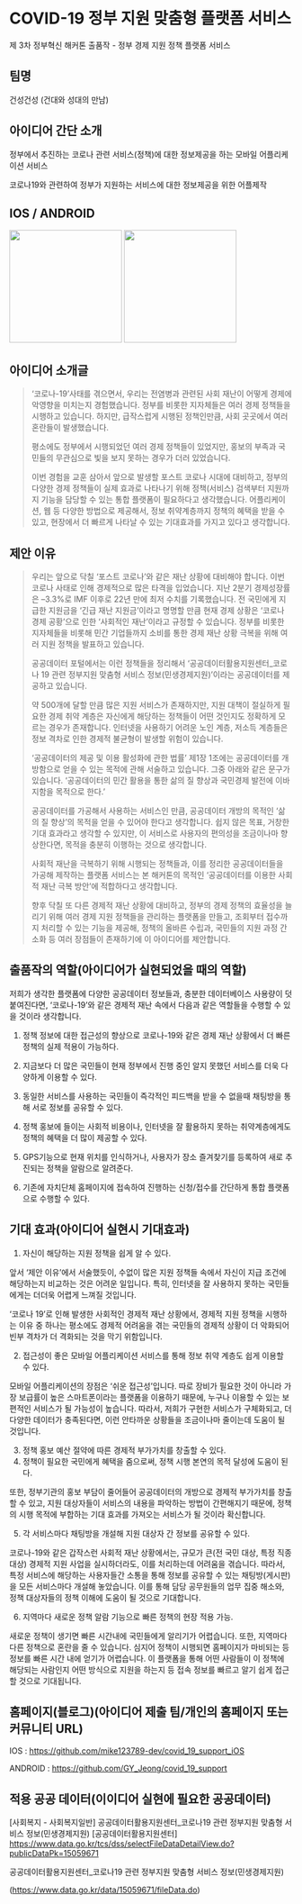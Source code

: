 # COVID-19 정부 지원 맞춤형 플랫폼 서비스
제 3차 정부혁신 해커톤 출품작 - 정부 경제 지원 정책 플랫폼 서비스

## 팀명

건성건성
(건대와 성대의 만남)

## 아이디어 간단 소개

정부에서 추진하는 코로나 관련 서비스(정책)에 대한 정보제공을 하는 모바일 어플리케이션 서비스

코로나19와 관련하여 정부가 지원하는 서비스에 대한 정보제공을 위한 어플제작

## IOS / ANDROID
<div>
<img src = "https://user-images.githubusercontent.com/28976984/102909067-bc150780-44bb-11eb-864f-97a9a1f09a05.png" width = "200">
<img src = "https://user-images.githubusercontent.com/28976984/102909068-bd463480-44bb-11eb-8564-8af111d49be0.png" width = "200">
</div>

## 아이디어 소개글

> ‘코로나-19’사태를 겪으면서, 우리는 전염병과 관련된 사회 재난이 어떻게 경제에 악영향을 미치는지 경험했습니다. 정부를 비롯한 지자체들은 여러 경제 정책들을 시행하고 있습니다. 하지만, 급작스럽게 시행된 정책인만큼, 사회 곳곳에서 여러 혼란들이 발생했습니다.
> 
> 평소에도 정부에서 시행되었던 여러 경제 정책들이 있었지만, 홍보의 부족과 국민들의 무관심으로 빛을 보지 못하는 경우가 더러 있었습니다.
> 
> 이번 경험을 교훈 삼아서 앞으로 발생할 포스트 코로나 시대에 대비하고, 정부의 다양한 경제 정책들이 실제 효과로 나타나기 위해 정책(서비스) 검색부터 지원까지 기능을 담당할 수 있는 통합 플랫폼이 필요하다고 생각했습니다. 어플리케이션, 웹 등 다양한 방법으로 제공해서, 정보 취약계층까지 정책의 혜택을 받을 수 있고, 현장에서 더 빠르게 나타날 수 있는 기대효과를 가지고 있다고 생각합니다.

## 제안 이유

> 우리는 앞으로 닥칠 ‘포스트 코로나’와 같은 재난 상황에 대비해야 합니다. 이번 코로나 사태로 인해 경제적으로 많은 타격을 입었습니다. 지난 2분기 경제성장률은 –3.3%로 IMF 이후로 22년 만에 최저 수치를 기록했습니다. 전 국민에게 지급한 지원금을 ‘긴급 재난 지원금’이라고 명명할 만큼 현재 경제 상황은 ‘코로나 경제 공황’으로 인한 ‘사회적인 재난’이라고 규정할 수 있습니다. 정부를 비롯한 지자체들을 비롯해 민간 기업들까지 소비를 통한 경제 재난 상황 극복을 위해 여러 지원 정책을 발표하고 있습니다.
> 
> 공공데이터 포털에서는 이런 정책들을 정리해서 ‘공공데이터활용지원센터_코로나 19 관련 정부지원 맞춤형 서비스 정보(민생경제지원)’이라는 공공데이터를 제공하고 있습니다.
> 
> 약 500개에 달할 만큼 많은 지원 서비스가 존재하지만, 지원 대책이 절실하게 필요한 경제 취약 계층은 자신에게 해당하는 정책들이 어떤 것인지도 정확하게 모르는 경우가 존재합니다. 인터넷을 사용하기 어려운 노인 계층, 저소득 계층들은 정보 격차로 인한 경제적 불균형이 발생할 위험이 있습니다.
> 
> ‘공공데이터의 제공 및 이용 활성화에 관한 법률’ 제1장 1조에는 공공데이터를 개방함으로 얻을 수 있는 목적에 관해 서술하고 있습니다. 그중 아래와 같은 문구가 있습니다. ‘공공데이터의 민간 활용을 통한 삶의 질 향상과 국민경제 발전에 이바지함을 목적으로 한다.’
> 
> 공공데이터를 가공해서 사용하는 서비스인 만큼, 공공데이터 개방의 목적인 ‘삶의 질 향상’의 목적을 얻을 수 있어야 한다고 생각합니다. 쉽지 않은 목표, 거창한 기대 효과라고 생각할 수 있지만, 이 서비스로 사용자의 편의성을 조금이나마 향상한다면, 목적을 충분히 이행하는 것으로 생각합니다.
> 
> 사회적 재난을 극복하기 위해 시행되는 정책들과, 이를 정리한 공공데이터들을 가공해 제작하는 플랫폼 서비스는 본 해커톤의 목적인 ‘공공데이터를 이용한 사회적 재난 극복 방안’에 적합하다고 생각합니다.
> 
> 향후 닥칠 또 다른 경제적 재난 상황에 대비하고, 정부의 경제 정책의 효율성을 늘리기 위해 여러 경제 지원 정책들을 관리하는 플랫폼을 만들고, 조회부터 접수까지 처리할 수 있는 기능을 제공해, 정책의 올바른 수립과, 국민들의 지원 과정 간소화 등 여러 장점들이 존재하기에 이 아이디어를 제안합니다.

## 출품작의 역할(아이디어가 실현되었을 때의 역할)

저희가 생각한 플랫폼에 다양한 공공데이터 정보들과, 충분한 데이터베이스 사용량이 덧붙여진다면, ‘코로나-19’와 같은 경제적 재난 속에서 다음과 같은 역할들을 수행할 수 있을 것이라 생각합니다.

1. 정책 정보에 대한 접근성의 향상으로 코로나-19와 같은 경제 재난 상황에서 더 빠른 정책의 실제 적용이 가능하다.

2. 지금보다 더 많은 국민들이 현재 정부에서 진행 중인 알지 못했던 서비스를 더욱 다양하게 이용할 수 있다.

3. 동일한 서비스를 사용하는 국민들이 즉각적인 피드백을 받을 수 없을때 채팅방을 통해 서로 정보를 공유할 수 있다.

4. 정책 홍보에 들이는 사회적 비용이나, 인터넷을 잘 활용하지 못하는 취약계층에게도 정책의 혜택을 더 많이 제공할 수 있다.

5. GPS기능으로 현재 위치를 인식하거나, 사용자가 장소 즐겨찾기를 등록하여 새로 추진되는 정책을 알람으로 알려준다.

6. 기존에 자치단체 홈페이지에 접속하여 진행하는 신청/접수를 간단하게 통합 플랫폼으로 수행할 수 있다.


## 기대 효과(아이디어 실현시 기대효과)

1. 자신이 해당하는 지원 정책을 쉽게 알 수 있다.

  앞서 ‘제안 이유’에서 서술했듯이, 수없이 많은 지원 정책들 속에서 자신이 지급 조건에 해당하는지 비교하는 것은 어려운 일입니다. 특히, 인터넷을 잘 사용하지 못하는 국민들에게는 더더욱 어렵게 느껴질 것입니다.

  ‘코로나 19’로 인해 발생한 사회적인 경제적 재난 상황에서, 경제적 지원 정책을 시행하는 이유 중 하나는 평소에도 경제적 어려움을 겪는 국민들의 경제적 상황이 더 악화되어 빈부 격차가 더 격화되는 것을 막기 위함입니다.

2. 접근성이 좋은 모바일 어플리케이션 서비스를 통해 정보 취약 계층도 쉽게 이용할 수 있다.

  모바일 어플리케이션의 장점은 ‘쉬운 접근성’입니다. 따로 장비가 필요한 것이 아니라 가장 보급률이 높은 스마트폰이라는 플랫폼을 이용하기 때문에, 누구나 이용할 수 있는 보편적인 서비스가 될 가능성이 높습니다. 따라서, 저희가 구현한 서비스가 구체화되고, 더 다양한 데이터가 충족된다면, 이런 안타까운 상황들을 조금이나마 줄이는데 도움이 될 것입니다.

3. 정책 홍보 예산 절약에 따른 경제적 부가가치를 창출할 수 있다.
4. 정책이 필요한 국민에게 혜택을 줌으로써, 정책 시행 본연의 목적 달성에 도움이 된다.

  또한, 정부기관의 홍보 부담이 줄어들어 공공데이터의 개방으로 경제적 부가가치를 창출할 수 있고, 지원 대상자들이 서비스의 내용을 파악하는 방법이 간편해지기 때문에, 정책의 시행 목적에 부합하는 기대 효과를 가져오는 서비스가 될 것이라 확신합니다.

5. 각 서비스마다 채팅방을 개설해 지원 대상자 간 정보를 공유할 수 있다.

  코로나-19와 같은 갑작스런 사회적 재난 상황에서는, 규모가 큰(전 국민 대상, 특정 직종 대상) 경제적 지원 사업을 실시하더라도, 이를 처리하는데 어려움을 겪습니다.
  따라서, 특정 서비스에 해당하는 사용자들간 소통을 통해 정보를 공유할 수 있는 채팅방(게시판)을 모든 서비스마다 개설해 놓았습니다. 이를 통해 담당 공무원들의 업무 집중 해소와, 정책 대상자들의 정책 이해에 도움이 될 것으로 기대합니다.

6. 지역마다 새로운 정책 알람 기능으로 빠른 정책의 현장 적용 가능.

  새로운 정책이 생기면 빠른 시간내에 국민들에게 알리기가 어렵습니다. 또한, 지역마다 다른 정책으로 혼란을 줄 수 있습니다. 심지어 정책이 시행되면 홈페이지가 마비되는 등 정보를 빠른 시간 내에 얻기가 어렵습니다. 이 플랫폼을 통해 어떤 사람들이 이 정책에 해당되는 사람인지 어떤 방식으로 지원을 하는지 등 접속 정보를 빠르고 알기 쉽게 접근할 것으로 기대됩니다.

## 홈페이지(블로그)(아이디어 제출 팀/개인의 홈페이지 또는 커뮤니티 URL)

IOS : https://github.com/mike123789-dev/covid_19_support_iOS

ANDROID : https://github.com/GY_Jeong/covid_19_support

## 적용 공공 데이터(이이디어 실현에 필요한 공공데이터)

[사회복지 - 사회복지일반] 공공데이터활용지원센터_코로나19 관련 정부지원 맞춤형 서비스 정보(민생경제지원)   [공공데이터활용지원센터]
https://www.data.go.kr/tcs/dss/selectFileDataDetailView.do?publicDataPk=15059671

공공데이터활용지원센터_코로나19 관련 정부지원 맞춤형 서비스 정보(민생경제지원)

(https://www.data.go.kr/data/15059671/fileData.do)


